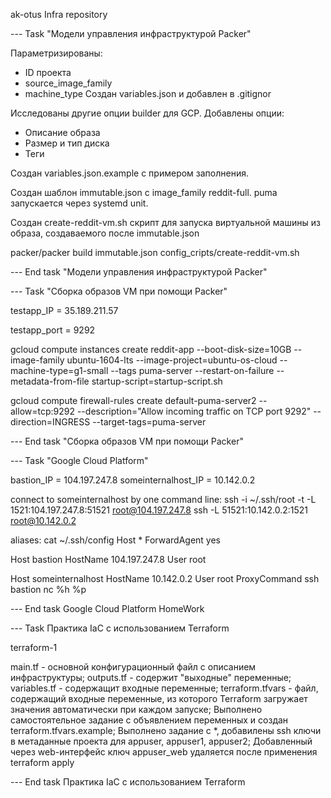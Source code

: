 ak-otus Infra repository



--- Task "Модели управления инфраструктурой Packer"

Параметризированы:
- ID проекта
- source_image_family
- machine_type
Создан variables.json и добавлен в .gitignor

Исследованы другие опции builder для GCP. Добавлены опции:
- Описание образа
- Размер и тип диска
- Теги

Создан variables.json.example с примером заполнения.

Создан шаблон immutable.json с image_family reddit-full. puma запускается через systemd unit.

Создан create-reddit-vm.sh скрипт для запуска виртуальной машины из образа, создаваемого после immutable.json

packer/packer build immutable.json
config_cripts/create-reddit-vm.sh


--- End task "Модели управления инфраструктурой Packer"


--- Task "Сборка образов VM при помощи Packer"

testapp_IP = 35.189.211.57

testapp_port = 9292

gcloud compute instances create reddit-app
--boot-disk-size=10GB
--image-family ubuntu-1604-lts
--image-project=ubuntu-os-cloud
--machine-type=g1-small
--tags puma-server
--restart-on-failure
--metadata-from-file startup-script=startup-script.sh

gcloud compute firewall-rules create default-puma-server2 --allow=tcp:9292 --description="Allow incoming traffic on TCP port 9292" --direction=INGRESS --target-tags=puma-server

--- End task "Сборка образов VM при помощи Packer"



--- Task "Google Cloud Platform"

bastion_IP = 104.197.247.8
someinternalhost_IP = 10.142.0.2

connect to someinternalhost by one command line:
ssh -i ~/.ssh/root -t -L 1521:104.197.247.8:51521 root@104.197.247.8 ssh -L 51521:10.142.0.2:1521 root@10.142.0.2

aliases:
cat  ~/.ssh/config
Host *
ForwardAgent yes

Host bastion
HostName 104.197.247.8
User root

Host someinternalhost
HostName 10.142.0.2
User root
ProxyCommand ssh bastion nc %h %p

--- End task Google Cloud Platform HomeWork


--- Task Практика IaC с использованием Terraform

terraform-1

main.tf - основной конфигурационный файл с описанием инфраструктуры;
outputs.tf - содержит "выходные" переменные;
variables.tf - содержащит входные переменные;
terraform.tfvars - файл, содержащий входные переменные, из которого Terraform загружает значения автоматически при каждом запуске;
Выполнено самостоятельное задание с объявлением переменных и создан terraform.tfvars.example;
Выполнено задание с *, добавилены ssh ключи в метаданные проекта для appuser, appuser1, appuser2;
Добавленный через web-интерфейс ключ appuser_web удаляется после применения terraform apply

--- End task Практика IaC с использованием Terraform
